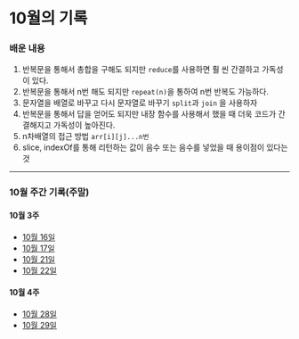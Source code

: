 # 10월의 기록

### 배운 내용

1. 반복문을 통해서 총합을 구해도 되지만 `reduce`를 사용하면 훨 씬 간결하고 가독성이 있다.
2. 반복문을 통해서 n번 해도 되지만 `repeat(n)`을 통하여 n번 반복도 가능하다.
3. 문자열을 배열로 바꾸고 다시 문자열로 바꾸기 `split`과 `join` 을 사용하자
4. 반복문을 통해서 답을 얻어도 되지만 내장 함수를 사용해서 했을 때 더욱 코드가 간결해지고 가독성이 높아진다.
5. n차배열의 접근 방법 `arr[i][j]...n번`
6. slice, indexOf를 통해 리턴하는 값이 음수 또는 음수를 넣었을 때 용이점이 있다는 것


---

### 10월 주간 기록(주말)

#### 10월 3주

- [10월 16일](https://github.com/dongggggae/Algorithm-Practice/blob/main/%ED%94%84%EB%A1%9C%EA%B7%B8%EB%9E%98%EB%A8%B8%EC%8A%A4-%EC%BD%94%EB%94%A9%ED%85%8C%EC%8A%A4%ED%8A%B8/2023%EB%85%84/10%EC%9B%94/10%EC%9B%943%EC%A3%BC/10%EC%9B%9416%EC%9D%BC.md)
- [10월 17일](https://github.com/dongggggae/Algorithm-Practice/blob/main/%ED%94%84%EB%A1%9C%EA%B7%B8%EB%9E%98%EB%A8%B8%EC%8A%A4-%EC%BD%94%EB%94%A9%ED%85%8C%EC%8A%A4%ED%8A%B8/2023%EB%85%84/10%EC%9B%94/10%EC%9B%943%EC%A3%BC/10%EC%9B%9417%EC%9D%BC.md)
- [10월 21일](https://github.com/dongggggae/Algorithm-Practice/blob/main/%ED%94%84%EB%A1%9C%EA%B7%B8%EB%9E%98%EB%A8%B8%EC%8A%A4-%EC%BD%94%EB%94%A9%ED%85%8C%EC%8A%A4%ED%8A%B8/2023%EB%85%84/10%EC%9B%94/10%EC%9B%943%EC%A3%BC/10%EC%9B%9421%EC%9D%BC.md)
- [10월 22일](https://github.com/dongggggae/Algorithm-Practice/blob/main/%ED%94%84%EB%A1%9C%EA%B7%B8%EB%9E%98%EB%A8%B8%EC%8A%A4-%EC%BD%94%EB%94%A9%ED%85%8C%EC%8A%A4%ED%8A%B8/2023%EB%85%84/10%EC%9B%94/10%EC%9B%943%EC%A3%BC/10%EC%9B%9422%EC%9D%BC.md)

#### 10월 4주

- [10월 28일](https://github.com/dongggggae/Algorithm-Practice/blob/main/%ED%94%84%EB%A1%9C%EA%B7%B8%EB%9E%98%EB%A8%B8%EC%8A%A4-%EC%BD%94%EB%94%A9%ED%85%8C%EC%8A%A4%ED%8A%B8/2023%EB%85%84/10%EC%9B%94/10%EC%9B%944%EC%A3%BC/10%EC%9B%9428%EC%9D%BC.md)
- [10월 29일](https://github.com/dongggggae/Algorithm-Practice/blob/main/%ED%94%84%EB%A1%9C%EA%B7%B8%EB%9E%98%EB%A8%B8%EC%8A%A4-%EC%BD%94%EB%94%A9%ED%85%8C%EC%8A%A4%ED%8A%B8/2023%EB%85%84/10%EC%9B%94/10%EC%9B%944%EC%A3%BC/10%EC%9B%9429%EC%9D%BC.md)
